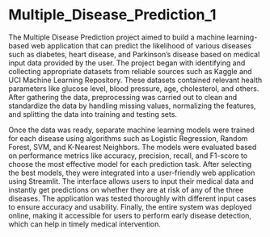 # Multiple_Disease_Prediction_1
The Multiple Disease Prediction project aimed to build a machine learning-based web application that can predict the likelihood of various diseases such as diabetes, heart disease, and Parkinson’s disease based on medical input data provided by the user. The project began with identifying and collecting appropriate datasets from reliable sources such as Kaggle and UCI Machine Learning Repository. These datasets contained relevant health parameters like glucose level, blood pressure, age, cholesterol, and others. After gathering the data, preprocessing was carried out to clean and standardize the data by handling missing values, normalizing the features, and splitting the data into training and testing sets.

Once the data was ready, separate machine learning models were trained for each disease using algorithms such as Logistic Regression, Random Forest, SVM, and K-Nearest Neighbors. The models were evaluated based on performance metrics like accuracy, precision, recall, and F1-score to choose the most effective model for each prediction task. After selecting the best models, they were integrated into a user-friendly web application using Streamlit. The interface allows users to input their medical data and instantly get predictions on whether they are at risk of any of the three diseases. The application was tested thoroughly with different input cases to ensure accuracy and usability. Finally, the entire system was deployed online, making it accessible for users to perform early disease detection, which can help in timely medical intervention.

